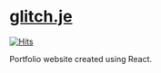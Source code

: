 # [glitch.je](https://glitch.je)
[![Hits](https://hitcount.dev/p/lukeeey/hitcount.svg)](https://hitcount.dev/p/lukeeey/hitcount)  

Portfolio website created using React.